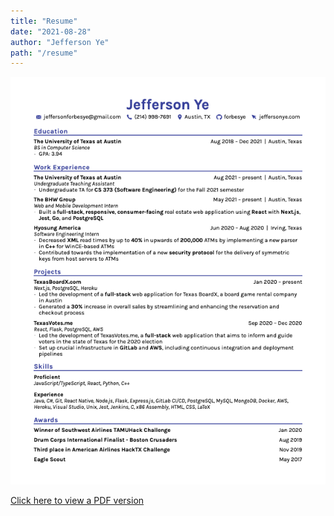 ```yaml
---
title: "Resume"
date: "2021-08-28"
author: "Jefferson Ye"
path: "/resume"
---
```


![Resume](../images/JeffersonYeAug2021.png "Resume")

[Click here to view a PDF version](https://drive.google.com/file/d/17_x358qTdK_mrdJTXrYFeHstnL2WLxCM/view?usp=sharing)
